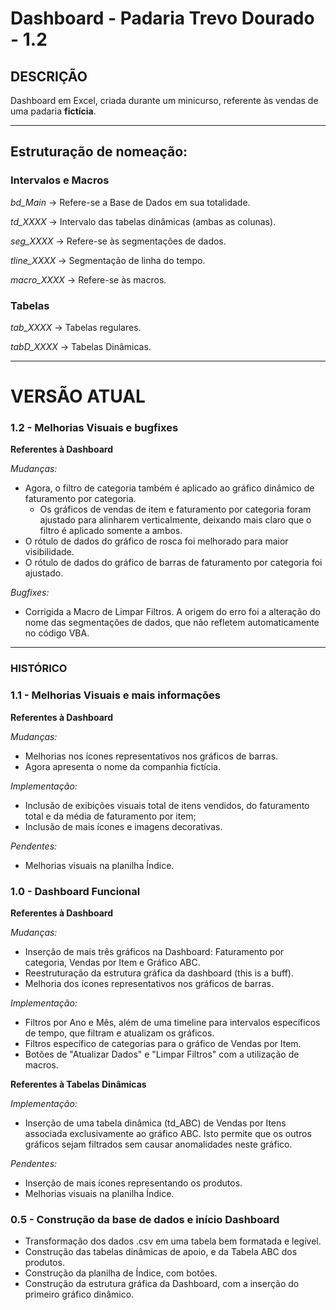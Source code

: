 # Dashboard - Padaria Trevo Dourado - 1.2
## DESCRIÇÃO
Dashboard em Excel, criada durante um minicurso, referente às vendas de uma padaria **fictícia**.
_______________________________________________________________________________________________
## Estruturação de nomeação:
### Intervalos e Macros
*bd_Main* -> Refere-se a Base de Dados em sua totalidade.

*td_XXXX* -> Intervalo das tabelas dinâmicas (ambas as colunas).

*seg_XXXX* -> Refere-se às segmentações de dados.

*tline_XXXX* -> Segmentação de linha do tempo.

*macro_XXXX* -> Refere-se às macros.

### Tabelas

*tab_XXXX* -> Tabelas regulares.

*tabD_XXXX* -> Tabelas Dinâmicas.
_______________________________________________________________________________________________
# VERSÃO ATUAL
### 1.2 - Melhorias Visuais e bugfixes

**Referentes à Dashboard**

  *Mudanças:*
  - Agora, o filtro de categoria também é aplicado ao gráfico dinâmico de faturamento por categoria.
    - Os gráficos de vendas de item e faturamento por categoria foram ajustado para alinharem verticalmente, deixando mais claro que o filtro é aplicado somente a ambos.
  - O rótulo de dados do gráfico de rosca foi melhorado para maior visibilidade.
  - O rótulo de dados do gráfico de barras de faturamento por categoria foi ajustado.
 
  
  *Bugfixes:*
  - Corrigida a Macro de Limpar Filtros. A origem do erro foi a alteração do nome das segmentações de dados, que não refletem automaticamente no código VBA.
  
_______________________________________________________________________________________________
### HISTÓRICO
### 1.1 - Melhorias Visuais e mais informações

**Referentes à Dashboard**

  *Mudanças:*
  - Melhorias nos ícones representativos nos gráficos de barras.
  - Agora apresenta o nome da companhia fictícia.
  
  *Implementação:*
  - Inclusão de exibições visuais total de itens vendidos, do faturamento total e da média de faturamento por item;
  - Inclusão de mais ícones e imagens decorativas.
  
  *Pendentes:*
  - Melhorias visuais na planilha Índice.
  
### 1.0 - Dashboard Funcional

**Referentes à Dashboard**

  *Mudanças:*
  - Inserção de mais três gráficos na Dashboard: Faturamento por categoria, Vendas por Item e Gráfico ABC.
  - Reestruturação da estrutura gráfica da dashboard (this is a buff).
  - Melhoria dos ícones representativos nos gráficos de barras.
  
  *Implementação:*
  - Filtros por Ano e Mês, além de uma timeline para intervalos específicos de tempo, que filtram e atualizam os gráficos.
  - Filtros específico de categorias para o gráfico de Vendas por Item.
  - Botões de "Atualizar Dados" e "Limpar Filtros" com a utilização de macros. 
  
**Referentes à Tabelas Dinâmicas**

  *Implementação:*
  - Inserção de uma tabela dinâmica (td_ABC) de Vendas por Itens associada exclusivamente ao gráfico ABC. Isto permite que os outros gráficos sejam filtrados sem causar anomalidades neste gráfico.
  
  *Pendentes:*
  - Inserção de mais ícones representando os produtos.
  - Melhorias visuais na planilha Índice.
  
### 0.5 - Construção da base de dados e início Dashboard

  - Transformação dos dados .csv em uma tabela bem formatada e legível.
  - Construção das tabelas dinâmicas de apoio, e da Tabela ABC dos produtos.
  - Construção da planilha de Índice, com botões.
  - Construção da estrutura gráfica da Dashboard, com a inserção do primeiro gráfico dinâmico.

